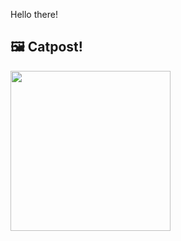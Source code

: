 Hello there!



## 🖼️ Catpost!

<sub>
    <img src="https://cdn2.thecatapi.com/images/MTUyNDcyOQ.jpg" height="256">
</sub>

